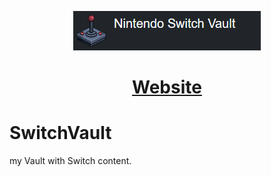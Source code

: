 <div align="center">
	<p align=center>
	<img src="./readme.png">
	</p>
	<h1><a href="https://surgoi.github.io/SurGOI">Website</a></h1>
</div>

# SwitchVault
my Vault with Switch content.
